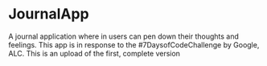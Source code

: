 # JournalApp
A journal application where in users can pen down their thoughts and feelings. This app is in response to the #7DaysofCodeChallenge by Google, ALC. This is an upload of the first, complete version

